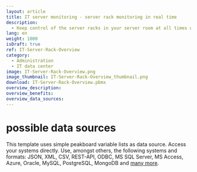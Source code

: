```yaml
---
layout: article
title: IT server monitoring - server rack monitoring in real time
description: 
  - Keep control of the server racks in your server room at all times with this template. Use it as an effective monitoring system to display the current server load. Monitor all servers in use, react much faster to potential problems and thus increase availability. Use sensors to measure the temperature or integrate an alarm system.
lang: en
weight: 1000
isDraft: true
ref: IT-Server-Rack-Overview
category:
  - Administration
  - IT data center
image: IT-Server-Rack-Overview.png
image_thumbnail: IT-Server-Rack-Overview_thumbnail.png
download: IT-Server-Rack-Overview.pbmx
overview_description:
overview_benefits:
overview_data_sources:
---
```


# possible data sources

This template uses simple peakboard variable lists as data source. Access your systems directly. Use, amongst others, the following systems and formats: JSON, XML, CSV, REST-API, ODBC, MS SQL Server, MS Access, Azure, Oracle, MySQL, PostgreSQL, MongoDB and [many more](https://peakboard.com/en/data-connections/).